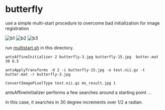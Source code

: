 butterfly
=========

use a simple multi-start procedure to overcome bad initialization for image registration

![b1](https://raw.github.com/stnava/butterfly/master/butterfly-3.jpg?raw=true)
![b2](https://raw.github.com/stnava/butterfly/master/butterfly-15.jpg?raw=true)
![b3](https://raw.github.com/stnava/butterfly/master/ms_result.jpg?raw=true)

run [multistart.sh](https://github.com/stnava/butterfly/blob/master/multistart.sh) in this directory.

```
antsAffineInitializer 2 butterfly-3.jpg butterfly-15.jpg  butter.mat  30 0.5

antsApplyTransforms -d 2 -i butterfly-15.jpg -o test.nii.gz -t butter.mat -r butterfly-3.jpg

ConvertImagePixelType test.nii.gz ms_result.jpg 1 
````

antsAffineInitializer performs a few searches around a starting point ... 

in this case, it searches in 30 degree increments over 1/2 a radian.